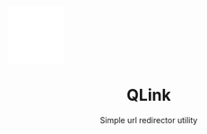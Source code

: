 <img align="center" src="https://raw.githubusercontent.com/QwertyCodeQC/QLink/main/icon.svg" width="100">
<h1 align="center">QLink</h1>
<p align="center">Simple url redirector utility</p>
